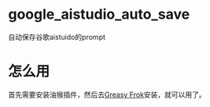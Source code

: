 # google_aistudio_auto_save
自动保存谷歌aistuido的prompt

# 怎么用
首先需要安装油猴插件，然后去[Greasy Frok](https://greasyfork.org/zh-CN/scripts/533885-google-ai-studio-%E8%87%AA%E5%8A%A8%E4%BF%9D%E5%AD%98%E6%8F%90%E7%A4%BA)安装，就可以用了。